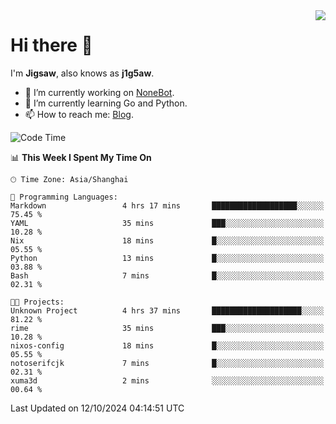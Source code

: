 <a href="#">
  <img align="right" src="https://github-readme-stats.vercel.app/api?username=j1g5awi&count_private=true&show_icons=true&title_color=80070B&text_color=B3B3B3&bg_color=212121&icon_color=80070B" />
</a>

# Hi there 👋

I'm **Jigsaw**, also knows as **j1g5aw**.

- 🔭 I’m currently working on [NoneBot](https://github.com/nonebot).
- 🌱 I’m currently learning Go and Python.
- 📫 How to reach me: [Blog](https://blog.maddestroyer.xyz/).

<!--START_SECTION:waka-->
![Code Time](http://img.shields.io/badge/Code%20Time-1%2C769%20hrs%2041%20mins-blue)

📊 **This Week I Spent My Time On** 

```text
🕑︎ Time Zone: Asia/Shanghai

💬 Programming Languages: 
Markdown                 4 hrs 17 mins       ███████████████████░░░░░░   75.45 % 
YAML                     35 mins             ███░░░░░░░░░░░░░░░░░░░░░░   10.28 % 
Nix                      18 mins             █░░░░░░░░░░░░░░░░░░░░░░░░   05.55 % 
Python                   13 mins             █░░░░░░░░░░░░░░░░░░░░░░░░   03.88 % 
Bash                     7 mins              █░░░░░░░░░░░░░░░░░░░░░░░░   02.31 % 

🐱‍💻 Projects: 
Unknown Project          4 hrs 37 mins       ████████████████████░░░░░   81.22 % 
rime                     35 mins             ███░░░░░░░░░░░░░░░░░░░░░░   10.28 % 
nixos-config             18 mins             █░░░░░░░░░░░░░░░░░░░░░░░░   05.55 % 
notoserifcjk             7 mins              █░░░░░░░░░░░░░░░░░░░░░░░░   02.31 % 
xuma3d                   2 mins              ░░░░░░░░░░░░░░░░░░░░░░░░░   00.64 % 
```


 Last Updated on 12/10/2024 04:14:51 UTC
<!--END_SECTION:waka-->
